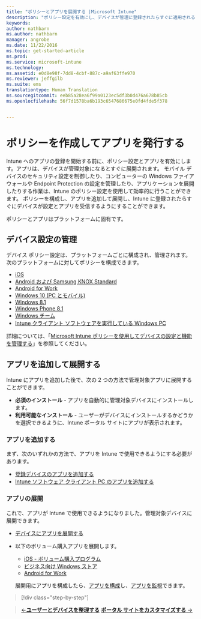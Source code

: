 ```yaml
---
title: "ポリシーとアプリを展開する |Microsoft Intune"
description: "ポリシー設定を有効にし、デバイスが管理に登録されたらすぐに適用されるアプリを展開することができます。"
keywords: 
author: nathbarn
ms.author: nathbarn
manager: angrobe
ms.date: 11/22/2016
ms.topic: get-started-article
ms.prod: 
ms.service: microsoft-intune
ms.technology: 
ms.assetid: e0d8e98f-7dd8-4cbf-887c-a9af63ffe970
ms.reviewer: jeffgilb
ms.suite: ems
translationtype: Human Translation
ms.sourcegitcommit: eeb85a28ea6f99a0123ec5df3b0d476a678b85cb
ms.openlocfilehash: 56f7d1578ba6b193c6547686675e0fd4fde5f378


---
```


# <a name="create-policies-and-publish-apps"></a>ポリシーを作成してアプリを発行する
Intune へのアプリの登録を開始する前に、ポリシー設定とアプリを有効にします。アプリは、デバイスが管理対象になるとすぐに展開されます。 モバイル デバイスのセキュリティ設定を制御したり、コンピューターの Windows ファイアウォールや Endpoint Protection の設定を管理したり、アプリケーションを展開したりする作業は、Intune のポリシー設定を使用して効率的に行うことができます。 ポリシーを構成し、アプリを追加して展開し、Intune に登録されたらすぐにデバイスが設定とアプリを受信するようにすることができます。

ポリシーとアプリはプラットフォームに固有です。

## <a name="manage-device-settings"></a>デバイス設定の管理

 デバイス ポリシー設定は、プラットフォームごとに構成され、管理されます。 次のプラットフォームに対してポリシーを構成できます。

- [iOS](https://docs.microsoft.com/intune/deploy-use/ios-policy-settings-in-microsoft-intune)
- [Android および Samsung KNOX Standard](https://docs.microsoft.com/intune/deploy-use/android-policy-settings-in-microsoft-intune)
- [Android for Work](https://docs.microsoft.com/intune/deploy-use/android-for-work-policy-settings-in-microsoft-intune)
- [Windows 10 (PC とモバイル)](https://docs.microsoft.com/intune/deploy-use/windows-10-policy-settings-in-microsoft-intune)
- [Windows 8.1](https://docs.microsoft.com/intune/deploy-use/windows-configuration-policy-settings-in-microsoft-intune)
- [Windows Phone 8.1](https://docs.microsoft.com/intune/deploy-use/windows-phone-8-1-policy-settings-in-microsoft-intune)
- [Windows チーム](https://docs.microsoft.com/intune/deploy-use/windows-team-configuration-policy-settings-in-microsoft-intune)
- [Intune クライアント ソフトウェアを実行している Windows PC](https://docs.microsoft.com/intune/deploy-use/policies-to-protect-windows-pcs-in-microsoft-intune)

詳細については、「[Microsoft Intune ポリシーを使用してデバイスの設定と機能を管理する](https://docs.microsoft.com/intune/deploy-use/manage-settings-and-features-on-your-devices-with-microsoft-intune-policies)」を参照してください。

## <a name="add-and-deploy-apps"></a>アプリを追加して展開する

Intune にアプリを追加した後で、次の 2 つの方法で管理対象アプリに展開することができます。
- **必須のインストール** - アプリを自動的に管理対象デバイスにインストールします。
- **利用可能なインストール** - ユーザーがデバイスにインストールするかどうかを選択できるように、Intune ポータル サイトにアプリが表示されます。

### <a name="add-apps"></a>アプリを追加する

まず、次のいずれかの方法で、アプリを Intune で使用できるようにする必要があります。
- [登録デバイスのアプリを追加する](https://docs.microsoft.com/intune/deploy-use/add-apps-for-mobile-devices-in-microsoft-intune)
- [Intune ソフトウェア クライアント PC のアプリを追加する](https://docs.microsoft.com/intune/deploy-use/add-apps-for-windows-pcs-in-microsoft-intune)

### <a name="deploy-apps"></a>アプリの展開

これで、アプリが Intune で使用できるようになりました。管理対象デバイスに展開できます。
- [デバイスにアプリを展開する](https://docs.microsoft.com/intune/deploy-use/deploy-use/deploy-apps-in-microsoft-intune)
- 以下のボリューム購入アプリを展開します。
    - [iOS - ボリューム購入プログラム](https://docs.microsoft.com/intune/deploy-use/manage-ios-apps-you-purchased-through-a-volume-purchase-program-with-microsoft-intune)
    - [ビジネス向け Windows ストア](https://docs.microsoft.com/intune/deploy-use/manage-apps-you-purchased-from-the-windows-store-for-business-with-microsoft-intune)
    - [Android for Work](https://docs.microsoft.com/en-us/Intune/deploy-use/android-for-work-apps)

    展開用にアプリを構成したら、[アプリを構成](https://docs.microsoft.com/intune/deploy-use/update-apps-using-microsoft-intune)し、[アプリを監視](https://docs.microsoft.com/intune/deploy-use/monitor-apps-in-microsoft-intune)できます。

>[!div class="step-by-step"]

>[&larr;**ユーザーとデバイスを整理する**](.\start-with-a-paid-subscription-to-microsoft-intune-step-5.md)       [**ポータル サイトをカスタマイズする** &rarr;](.\start-with-a-paid-subscription-to-microsoft-intune-step-7.md)  



<!--HONumber=Dec16_HO2-->


